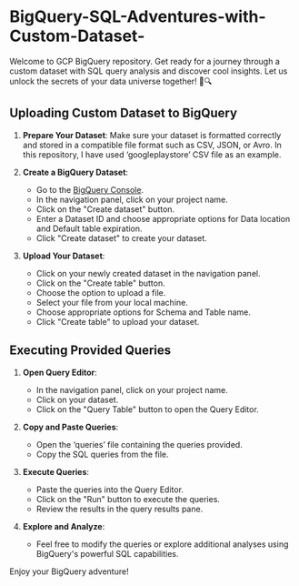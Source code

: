 # BigQuery-SQL-Adventures-with-Custom-Dataset-
Welcome to GCP BigQuery repository. Get ready for a journey through a custom dataset with SQL query analysis and discover cool insights. Let us unlock the secrets of your data universe together! 🚀🔍

## Uploading Custom Dataset to BigQuery

1. **Prepare Your Dataset**: Make sure your dataset is formatted correctly and stored in a compatible file format such as CSV, JSON, or Avro. In this repository, I have used ‘googleplaystore’ CSV file as an example.

2. **Create a BigQuery Dataset**: 
    - Go to the [BigQuery Console](https://console.cloud.google.com/bigquery).
    - In the navigation panel, click on your project name.
    - Click on the "Create dataset" button.
    - Enter a Dataset ID and choose appropriate options for Data location and Default table expiration.
    - Click "Create dataset" to create your dataset.

3. **Upload Your Dataset**:
    - Click on your newly created dataset in the navigation panel.
    - Click on the "Create table" button.
    - Choose the option to upload a file.
    - Select your file from your local machine.
    - Choose appropriate options for Schema and Table name.
    - Click "Create table" to upload your dataset.

## Executing Provided Queries

1. **Open Query Editor**:
    - In the navigation panel, click on your project name.
    - Click on your dataset.
    - Click on the "Query Table" button to open the Query Editor.

2. **Copy and Paste Queries**:
    - Open the ‘queries’ file containing the queries provided.
    - Copy the SQL queries from the file.

3. **Execute Queries**:
    - Paste the queries into the Query Editor.
    - Click on the "Run" button to execute the queries.
    - Review the results in the query results pane.

4. **Explore and Analyze**:
    - Feel free to modify the queries or explore additional analyses using BigQuery's powerful SQL capabilities.

Enjoy your BigQuery adventure!
